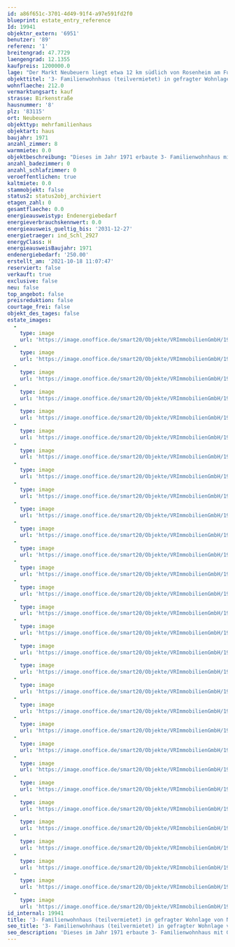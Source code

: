 ```yaml
---
id: a86f651c-3701-4d49-91f4-a97e591fd2f0
blueprint: estate_entry_reference
Id: 19941
objektnr_extern: '6951'
benutzer: '89'
referenz: '1'
breitengrad: 47.7729
laengengrad: 12.1355
kaufpreis: 1200000.0
lage: "Der Markt Neubeuern liegt etwa 12 km südlich von Rosenheim am Fuße des Samerbergs. 1981 wurde der Ort im bayerischen Inntal zum schönsten Dorf Deutschlands gewählt. Ein malerischer Marktplatz mit Torturm und alpenländischen Fassaden bildet den Dorfkern.\r\n\r\nEgal ob Kultur, sportliche Aktivitäten oder Vereinsleben - Neubeuern bietet in allen Bereichen umfassende Möglichkeiten.\r\n\r\nEinkaufsmöglichkeiten des täglichen Bedarfs sowie eine Grund- und Mitttelschule sind vor Ort, weiterführende Schulen befinden sich in Brannenburg und Raubling.\r\n\r\nAuch die Verkehrsanbindung ist sehr gut. Sie erreichen in ca. 4 km die BAB A8 von München nach Salzburg (Anschlussstelle Rohrdorf) und in 5 km die Inntalautobahn A93 (Anschlussstelle Reischenhart)."
objekttitel: '3- Familienwohnhaus (teilvermietet) in gefragter Wohnlage von Neubeuern'
wohnflaeche: 212.0
vermarktungsart: kauf
strasse: Birkenstraße
hausnummer: '8'
plz: '83115'
ort: Neubeuern
objekttyp: mehrfamilienhaus
objektart: haus
baujahr: 1971
anzahl_zimmer: 8
warmmiete: 0.0
objektbeschreibung: "Dieses im Jahr 1971 erbaute 3- Familienwohnhaus mit Garagen liegt in sehr ruhiger, sonniger Wohnlage von Neubeuern auf einem ca. 857 m² schön angelegtem Grundstück. Es ist voll unterkellert und besteht aus Erdgeschoss, Obergeschoss und ausgebautem Dachgeschoss.\r\n\r\nDie Wohnungen befinden sich insgesamt in einem gepflegtem, dem Alter entsprechenden Instandhaltungszustand. Verschweigen möchten wir nicht, dass mittelfristig allgemeiner Modernisierungsbedarf besteht - evtl. in der energetischen Sanierung der Fassade, Heizungsanlage (aktuell Elektronachtspeicheröfen und Holzkamin) und den Bädern.\r\n\r\nDie Wohnungen im Haus teilen sich wie folgt auf:\r\nWohnung EG ca. 81 m³: bis dato eigengenutzt - Auszug 1. Quartal 2022/Vermietung möglich\r\nWohnung 1. OG ca. 81 m²: vermietet seit 2006 - aktuelle Kaltmiete 564 € inkl. Garage \r\nWohnung DG ca. 50 m²: vermietet seit 2013 - aktuelle Kaltmiete 450 € inkl. Garage\r\n(Der Mieter DG wird Ende April 2022 ausziehen).\r\nWeitere Details erhalten Sie natürlich auf Anfrage. \r\n\r\nDie Wohnung im 1. OG und DG hat je einen eigenen Kellerraum, die EG-Wohnung sogar 3 Kellerräume.\r\n\r\nFolgende Renovierungen wurden bereits durchgeführt:\r\n- ca. 1991 Erneuerung Bad Wohnung OG\r\n- 2005 Fenster und Hauseingangstüre\r\n- 2010 Fassade gestrichen\r\n- teils auch Bodenbeläge\r\n- neue Garagentore und Pflasterarbeiten\r\n\r\nFazit: Insgesamt ein großzügiges, für das Ursprungsbaujahr gepflegtes 3- Familienwohnhaus in attraktiver Wohnlage von Neubeuern.\r\n\r\nGerne ermöglichen wir eine Besichtigung und stehen für Fragen zur Verfügung - Kontaktieren Sie uns."
anzahl_badezimmer: 0
anzahl_schlafzimmer: 0
veroeffentlichen: true
kaltmiete: 0.0
stammobjekt: false
status2: status2obj_archiviert
etagen_zahl: 0
gesamtflaeche: 0.0
energieausweistyp: Endenergiebedarf
energieverbrauchskennwert: 0.0
energieausweis_gueltig_bis: '2031-12-27'
energietraeger: ind_Schl_2927
energyClass: H
energieausweisBaujahr: 1971
endenergiebedarf: '250.00'
erstellt_am: '2021-10-18 11:07:47'
reserviert: false
verkauft: true
exclusive: false
neu: false
top_angebot: false
preisreduktion: false
courtage_frei: false
objekt_des_tages: false
estate_images:
  -
    type: image
    url: 'https://image.onoffice.de/smart20/Objekte/VRImmobilienGmbH/19941/99b31cd3-a035-467c-8f09-affa889410ce.jpg'
  -
    type: image
    url: 'https://image.onoffice.de/smart20/Objekte/VRImmobilienGmbH/19941/6f388d74-597a-423c-8dfa-0d86ed9d9be7.jpg'
  -
    type: image
    url: 'https://image.onoffice.de/smart20/Objekte/VRImmobilienGmbH/19941/fb7fdecb-7206-49c0-a8a8-bed56c3cdd60.jpg'
  -
    type: image
    url: 'https://image.onoffice.de/smart20/Objekte/VRImmobilienGmbH/19941/424bec7f-b038-4d82-8dda-cf7dbcc8a867.jpg'
  -
    type: image
    url: 'https://image.onoffice.de/smart20/Objekte/VRImmobilienGmbH/19941/d9953b86-7d45-4767-8c4f-0929349991fc.jpg'
  -
    type: image
    url: 'https://image.onoffice.de/smart20/Objekte/VRImmobilienGmbH/19941/73721800-f88a-4cad-9fe7-172a3af6a4ca.jpg'
  -
    type: image
    url: 'https://image.onoffice.de/smart20/Objekte/VRImmobilienGmbH/19941/d9d7f617-6a3d-4e06-8df2-55ce9f1d940b.jpg'
  -
    type: image
    url: 'https://image.onoffice.de/smart20/Objekte/VRImmobilienGmbH/19941/1265aca6-5fd1-468a-a6d8-7ac0a6d6f03d.jpg'
  -
    type: image
    url: 'https://image.onoffice.de/smart20/Objekte/VRImmobilienGmbH/19941/860a08b7-57e0-4085-93e6-8d7d358548f0.jpg'
  -
    type: image
    url: 'https://image.onoffice.de/smart20/Objekte/VRImmobilienGmbH/19941/d11f1401-ad25-45c5-b033-f151b93d3818.jpg'
  -
    type: image
    url: 'https://image.onoffice.de/smart20/Objekte/VRImmobilienGmbH/19941/2aa86b92-e0dc-4c9f-8813-95a788b44ef5.jpg'
  -
    type: image
    url: 'https://image.onoffice.de/smart20/Objekte/VRImmobilienGmbH/19941/b1ce1728-4ffa-4017-81fb-4da2469615c3.jpg'
  -
    type: image
    url: 'https://image.onoffice.de/smart20/Objekte/VRImmobilienGmbH/19941/762898ec-4554-4d8c-a671-6e49380db0ce.jpg'
  -
    type: image
    url: 'https://image.onoffice.de/smart20/Objekte/VRImmobilienGmbH/19941/96b680a2-11ad-4108-bd21-a103dd4cb89b.jpg'
  -
    type: image
    url: 'https://image.onoffice.de/smart20/Objekte/VRImmobilienGmbH/19941/8e15cc9b-d04f-4446-ae05-b39971acda85.jpg'
  -
    type: image
    url: 'https://image.onoffice.de/smart20/Objekte/VRImmobilienGmbH/19941/116a1206-6d7d-4899-ab94-b02e6cbb126c.jpg'
  -
    type: image
    url: 'https://image.onoffice.de/smart20/Objekte/VRImmobilienGmbH/19941/0b038775-0188-4db4-b39c-9fb9f575fa7e.jpg'
  -
    type: image
    url: 'https://image.onoffice.de/smart20/Objekte/VRImmobilienGmbH/19941/43e3ed83-3811-4e75-a16d-5ffa429be57b.jpg'
  -
    type: image
    url: 'https://image.onoffice.de/smart20/Objekte/VRImmobilienGmbH/19941/e3be0e9a-046f-4003-9c6a-2eb67141cf91.jpg'
  -
    type: image
    url: 'https://image.onoffice.de/smart20/Objekte/VRImmobilienGmbH/19941/266fbff2-7d00-49b4-a41b-cc43b63353a4.jpg'
  -
    type: image
    url: 'https://image.onoffice.de/smart20/Objekte/VRImmobilienGmbH/19941/fbd5c08b-06ba-4f5c-9854-757e936e298b.jpg'
  -
    type: image
    url: 'https://image.onoffice.de/smart20/Objekte/VRImmobilienGmbH/19941/2cc344a3-8fb2-4370-9278-b4d8aaf64518.jpg'
  -
    type: image
    url: 'https://image.onoffice.de/smart20/Objekte/VRImmobilienGmbH/19941/a180dd4f-71ce-42ae-9b73-e7d5fbba0639.jpg'
  -
    type: image
    url: 'https://image.onoffice.de/smart20/Objekte/VRImmobilienGmbH/19941/751a8faa-aaac-41cf-a70d-26c12316f467.jpg'
  -
    type: image
    url: 'https://image.onoffice.de/smart20/Objekte/VRImmobilienGmbH/19941/b76f0a5f-315d-4244-99d8-a62c640ef1e4.jpg'
  -
    type: image
    url: 'https://image.onoffice.de/smart20/Objekte/VRImmobilienGmbH/19941/02f4c6f6-b3e9-4a67-80f3-0cb61b2ea827.jpg'
  -
    type: image
    url: 'https://image.onoffice.de/smart20/Objekte/VRImmobilienGmbH/19941/3a2c7d08-3969-4feb-9dc4-60f4454b5eb8.jpg'
  -
    type: image
    url: 'https://image.onoffice.de/smart20/Objekte/VRImmobilienGmbH/19941/ed6137ed-b3b8-4052-bd49-754fe9cb417d.jpg'
  -
    type: image
    url: 'https://image.onoffice.de/smart20/Objekte/VRImmobilienGmbH/19941/ae3e4f99-383a-4b5c-aa47-41ce704e0610.jpg'
  -
    type: image
    url: 'https://image.onoffice.de/smart20/Objekte/VRImmobilienGmbH/19941/64ba10e1-143e-47ba-a1e7-c5c79297ac51.jpg'
id_internal: 19941
title: '3- Familienwohnhaus (teilvermietet) in gefragter Wohnlage von Neubeuern'
seo_title: '3- Familienwohnhaus (teilvermietet) in gefragter Wohnlage von Neubeuern'
seo_description: 'Dieses im Jahr 1971 erbaute 3- Familienwohnhaus mit Garagen liegt in sehr ruhiger, sonniger Wohnlage von Neubeuern auf einem ca. 857 m² schön angelegtem Grund'
---
```


